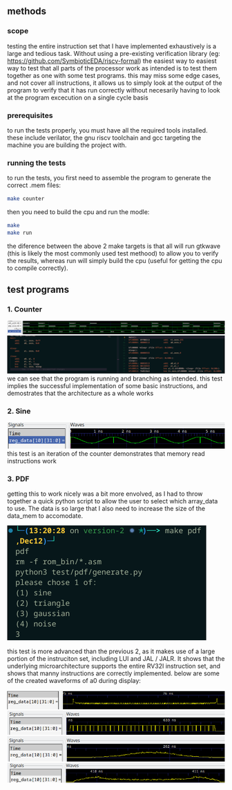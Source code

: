 ## methods
### scope
testing the entire instruction set that I have implemented exhaustively is a large and tedious task. Without using a pre-existing verification library (eg: https://github.com/SymbioticEDA/riscv-formal) the easiest way to easiest way to test that all parts of the processor work as intended is to test them together as one with some test programs. this may miss some edge cases, and not cover all instructions, it allows us to simply look at the output of the program to verify that it has run correctly without necesarily having to look at the program excecution on a single cycle basis
### prerequisites
to run the tests properly, you must have all the required tools installed. these include verilator, the gnu riscv toolchain and gcc targeting the machine you are building the project with. 
### running the tests
to run the tests, you first need to assemble the program to generate the correct .mem files:
```bash
make counter
```
then you need to build the cpu and run the modle:
```bash
make
make run
```
the diference between the above 2 make targets is that all will run gtkwave (this is likely the most commonly used test methood) to allow you to verify the results, whereas run will simply build the cpu (useful for getting the cpu to compile correctly). 
## test programs
### 1. Counter
![Counter program waveform](images/counter_working.png)
![Counter program source code](images/counter_code.png)
we can see that the program is running and branching as intended. this test implies the successful implementation of some basic instructions, and demostrates that the architecture as a whole works
### 2. Sine
![sine wave waveform](images/sine_test.png)
this test is an iteration of the counter demonstrates that memory read instructions work
### 3. PDF
getting this to work nicely was a bit more envolved, as I had to throw together a quick python script to allow the user to select which array_data to use. The data is so large that I also need to increase the size of the data_mem to accomodate. 

![python script in action](images/pdf_make_usage.png)

this test is more advanced than the previous 2, as it makes use of a large portion of the instruciton set, including LUI and JAL / JALR. It shows that the underlying microarchitecture supports the entire RV32I instruction set, and shows that manny instructions are correctly implemented. below are some of the created waveforms of a0 during display:

![sine pdf](images/sine_pdf.png)
![triangle pdf](images/triangle_pdf.png)
![gauss pdf](images/gauss_pdf.png)
![noise pdf](images/noise_pdf.png)
